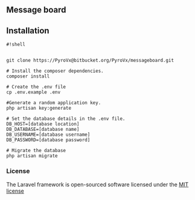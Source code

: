 ## Message board

## Installation


```
#!shell


git clone https://PyroVx@bitbucket.org/PyroVx/messageboard.git

# Install the composer dependencies.
composer install

# Create the .env file
cp .env.example .env

#Generate a random application key.
php artisan key:generate

# Set the database details in the .env file.
DB_HOST=[database location]
DB_DATABASE=[database name]
DB_USERNAME=[database username]
DB_PASSWORD=[database password]

# Migrate the database
php artisan migrate
```


### License

The Laravel framework is open-sourced software licensed under the [MIT license](http://opensource.org/licenses/MIT)